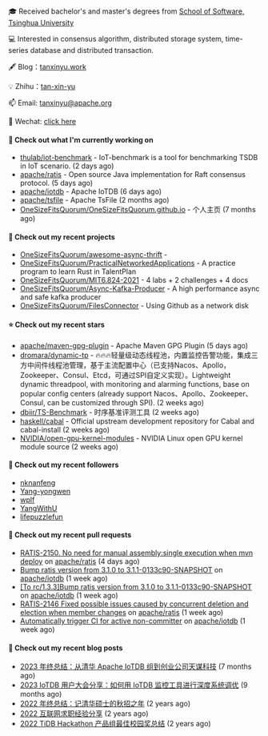 🎓 Received bachelor's and master's degrees from [School of Software, Tsinghua University](https://www.thss.tsinghua.edu.cn/)

💻 Interested in consensus algorithm, distributed storage system, time-series database and distributed transaction.

🖋 Blog：[tanxinyu.work](https://tanxinyu.work)

💡 Zhihu：[tan-xin-yu](https://www.zhihu.com/people/tan-xin-yu-22)

📫 Email: [tanxinyu@apache.org](mailto:tanxinyu@apache.org)

💬 Wechat: [click here](https://github.com/LebronAl/LebronAl/issues/1)

#### 👷 Check out what I'm currently working on

- [thulab/iot-benchmark](https://github.com/thulab/iot-benchmark) - IoT-benchmark is a tool for benchmarking TSDB in IoT scenario. (2 days ago)
- [apache/ratis](https://github.com/apache/ratis) - Open source Java implementation for Raft consensus protocol. (5 days ago)
- [apache/iotdb](https://github.com/apache/iotdb) - Apache IoTDB (6 days ago)
- [apache/tsfile](https://github.com/apache/tsfile) - Apache TsFile (2 months ago)
- [OneSizeFitsQuorum/OneSizeFitsQuorum.github.io](https://github.com/OneSizeFitsQuorum/OneSizeFitsQuorum.github.io) - 个人主页 (7 months ago)

#### 🌱 Check out my recent projects

- [OneSizeFitsQuorum/awesome-async-thrift](https://github.com/OneSizeFitsQuorum/awesome-async-thrift) - 
- [OneSizeFitsQuorum/PracticalNetworkedApplications](https://github.com/OneSizeFitsQuorum/PracticalNetworkedApplications) - A practice program to learn Rust in TalentPlan
- [OneSizeFitsQuorum/MIT6.824-2021](https://github.com/OneSizeFitsQuorum/MIT6.824-2021) - 4 labs &#43; 2 challenges &#43; 4 docs
- [OneSizeFitsQuorum/Async-Kafka-Producer](https://github.com/OneSizeFitsQuorum/Async-Kafka-Producer) - A high performance async and safe kafka producer
- [OneSizeFitsQuorum/FilesConnector](https://github.com/OneSizeFitsQuorum/FilesConnector) - Using Github as a network disk

#### ⭐ Check out my recent stars

- [apache/maven-gpg-plugin](https://github.com/apache/maven-gpg-plugin) - Apache Maven GPG Plugin (5 days ago)
- [dromara/dynamic-tp](https://github.com/dromara/dynamic-tp) - 🔥🔥🔥轻量级动态线程池，内置监控告警功能，集成三方中间件线程池管理，基于主流配置中心（已支持Nacos、Apollo，Zookeeper、Consul、Etcd，可通过SPI自定义实现）。Lightweight dynamic threadpool, with monitoring and alarming functions, base on popular config centers (already support Nacos、Apollo、Zookeeper、Consul, can be customized through SPI). (2 weeks ago)
- [dbiir/TS-Benchmark](https://github.com/dbiir/TS-Benchmark) - 时序基准评测工具 (2 weeks ago)
- [haskell/cabal](https://github.com/haskell/cabal) - Official upstream development repository for Cabal and cabal-install (2 weeks ago)
- [NVIDIA/open-gpu-kernel-modules](https://github.com/NVIDIA/open-gpu-kernel-modules) - NVIDIA Linux open GPU kernel module source (2 weeks ago)

#### 👯 Check out my recent followers

- [nknanfeng](https://github.com/nknanfeng)
- [Yang-yongwen](https://github.com/Yang-yongwen)
- [wplf](https://github.com/wplf)
- [YangWithU](https://github.com/YangWithU)
- [lifepuzzlefun](https://github.com/lifepuzzlefun)

#### 🔨 Check out my recent pull requests

- [RATIS-2150. No need for manual assembly:single execution when mvn deploy](https://github.com/apache/ratis/pull/1144) on [apache/ratis](https://github.com/apache/ratis) (4 days ago)
- [Bump ratis version from 3.1.0 to 3.1.1-0133c90-SNAPSHOT](https://github.com/apache/iotdb/pull/13357) on [apache/iotdb](https://github.com/apache/iotdb) (1 week ago)
- [[To rc/1.3.3]Bump ratis version from 3.1.0 to 3.1.1-0133c90-SNAPSHOT](https://github.com/apache/iotdb/pull/13356) on [apache/iotdb](https://github.com/apache/iotdb) (1 week ago)
- [RATIS-2146 Fixed possible issues caused by concurrent deletion and election when member changes](https://github.com/apache/ratis/pull/1140) on [apache/ratis](https://github.com/apache/ratis) (1 week ago)
- [Automatically trigger CI for active non-committer](https://github.com/apache/iotdb/pull/13312) on [apache/iotdb](https://github.com/apache/iotdb) (1 week ago)

#### 📜 Check out my recent blog posts

- [2023 年终总结：从清华 Apache IoTDB 组到创业公司天谋科技](https://tanxinyu.work/2023-annual-summary/) (7 months ago)
- [2023 IoTDB 用户大会分享：如何用 IoTDB 监控工具进行深度系统调优](https://tanxinyu.work/2023-iotdb-submit/) (9 months ago)
- [2022 年终总结：记清华硕士的秋招之年](https://tanxinyu.work/2022-annual-summary/) (2 years ago)
- [2022 互联网求职经验分享](https://tanxinyu.work/2022-internet-job-hunting-experience-sharing/) (2 years ago)
- [2022 TiDB Hackathon 产品组最佳校园奖总结](https://tanxinyu.work/2022-tidb-hackathon/) (2 years ago)
